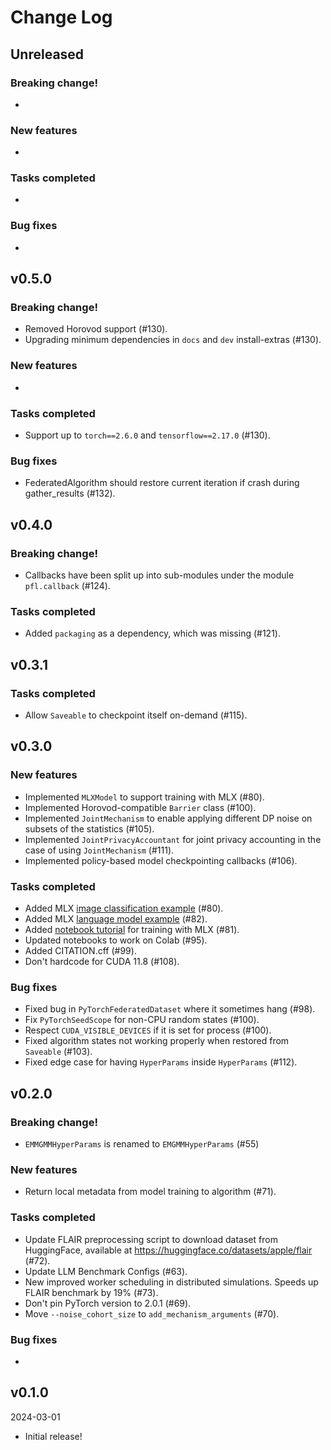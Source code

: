 # Change Log

## Unreleased

### Breaking change!

*

### New features

*

### Tasks completed

*

### Bug fixes

*


## v0.5.0

### Breaking change!

* Removed Horovod support (#130).
* Upgrading minimum dependencies in `docs` and `dev` install-extras (#130).

### New features

* 

### Tasks completed

* Support up to `torch==2.6.0` and `tensorflow==2.17.0` (#130).

### Bug fixes

* FederatedAlgorithm should restore current iteration if crash during gather_results (#132).


## v0.4.0

### Breaking change!

* Callbacks have been split up into sub-modules under the module `pfl.callback` (#124).

### Tasks completed

* Added `packaging` as a dependency, which was missing (#121).


## v0.3.1

### Tasks completed

* Allow `Saveable` to checkpoint itself on-demand (#115).


## v0.3.0

### New features

* Implemented `MLXModel` to support training with MLX (#80).
* Implemented Horovod-compatible `Barrier` class (#100).
* Implemented `JointMechanism` to enable applying different DP noise on subsets of the statistics (#105).
* Implemented `JointPrivacyAccountant` for joint privacy accounting in the case of using `JointMechanism` (#111).
* Implemented policy-based model checkpointing callbacks (#106).

### Tasks completed

* Added MLX [image classification example](https://github.com/apple/pfl-research/blob/develop/benchmarks/image_classification/mlx/train.py) (#80).
* Added MLX [language model example](https://github.com/apple/pfl-research/blob/develop/benchmarks/lm/mlx/train.py) (#82).
* Added [notebook tutorial](https://github.com/apple/pfl-research/blob/develop/tutorials/Introduction%20to%20Federated%20Learning%20with%20CIFAR10%20and%20MLX.ipynb) for training with MLX (#81).
* Updated notebooks to work on Colab (#95).
* Added CITATION.cff (#99).
* Don't hardcode for CUDA 11.8 (#108).

### Bug fixes

* Fixed bug in `PyTorchFederatedDataset` where it sometimes hang (#98).
* Fix `PyTorchSeedScope` for non-CPU random states (#100).
* Respect `CUDA_VISIBLE_DEVICES` if it is set for process (#100).
* Fixed algorithm states not working properly when restored from `Saveable` (#103).
* Fixed edge case for having `HyperParams` inside `HyperParams` (#112).


## v0.2.0

### Breaking change!

* `EMMGMMHyperParams` is renamed to `EMGMMHyperParams` (#55)

### New features

* Return local metadata from model training to algorithm (#71).

### Tasks completed

* Update FLAIR preprocessing script to download dataset from HuggingFace, available at https://huggingface.co/datasets/apple/flair (#72).
* Update LLM Benchmark Configs (#63).
* New improved worker scheduling in distributed simulations. Speeds up FLAIR benchmark by 19% (#73).
* Don't pin PyTorch version to 2.0.1 (#69).
* Move `--noise_cohort_size` to `add_mechanism_arguments` (#70).

### Bug fixes

* 


## v0.1.0

2024-03-01

* Initial release!
